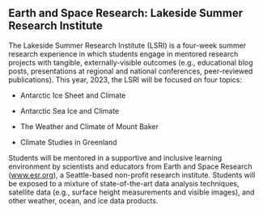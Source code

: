 ## Earth and Space Research: Lakeside Summer Research Institute


The Lakeside Summer Research Institute (LSRI) is a four-week summer research experience in which students
engage in mentored research projects with tangible, externally-visible outcomes (e.g., educational blog posts,
presentations at regional and national conferences, peer-reviewed publications). This year, 2023, the LSRI 
will be focused on four topics:

* Antarctic Ice Sheet and Climate
  
* Antarctic Sea Ice and Climate

* The Weather and Climate of Mount Baker

* Climate Studies in Greenland

Students will be mentored in a supportive and inclusive learning environment by scientists and educators from
Earth and Space Research (www.esr.org), a Seattle-based non-profit research institute. Students will be exposed to
a mixture of state-of-the-art data analysis techniques, satellite data (e.g., surface height measurements and visible
images), and other weather, ocean, and ice data products.
